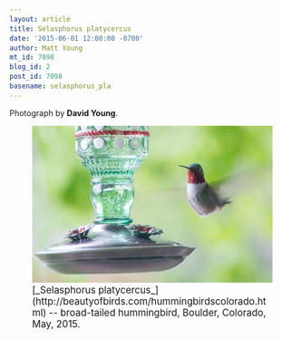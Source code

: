 ```yaml
---
layout: article
title: Selasphorus platycercus
date: '2015-06-01 12:00:00 -0700'
author: Matt Young
mt_id: 7098
blog_id: 2
post_id: 7098
basename: selasphorus_pla
---
```

Photograph by **David Young**.

<figure>
<img src="/uploads/2015/DavidBroadTailedHummingbirdCropped_600.jpg" alt="DavidBroadTailedHummingbirdCropped_600.jpg" width="600" />
<figcaption markdown="span">
<big>[_Selasphorus platycercus_](http://beautyofbirds.com/hummingbirdscolorado.html) -- broad-tailed hummingbird, Boulder, Colorado, May, 2015.</big>

</figcaption>
</figure>

